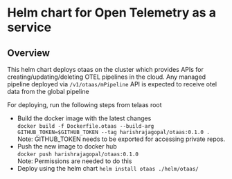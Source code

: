 # Helm chart for Open Telemetry as a service

## Overview

This helm chart deploys otaas on the cluster which provides APIs for creating/updating/deleting OTEL pipelines in the cloud. Any managed pipeline deployed via `/v1/otaas/mPipeline` API is expected to receive otel data from the global pipeline  

For deploying, run the following steps from telaas root
- Build the docker image with the latest changes  
    `docker build -f Dockerfile.otaas --build-arg GITHUB_TOKEN=$GITHUB_TOKEN --tag harishrajagopal/otaas:0.1.0 .`  
    Note: GITHUB_TOKEN needs to be exported for accessing private repos.
- Push the new image to docker hub  
    `docker push harishrajagopal/otaas:0.1.0`  
    Note: Permissions are needed to do this
- Deploy using the helm chart
    `helm install otaas ./helm/otaas/`